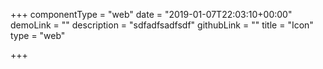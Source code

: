 +++
componentType = "web"
date = "2019-01-07T22:03:10+00:00"
demoLink = ""
description = "sdfadfsadfsdf"
githubLink = ""
title = "Icon"
type = "web"

+++
